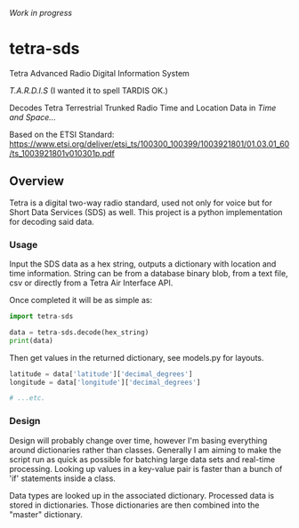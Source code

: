 *Work in progress*

# tetra-sds
Tetra Advanced Radio Digital Information System

*T.A.R.D.I.S*
(I wanted it to spell TARDIS OK.)

Decodes Tetra Terrestrial Trunked Radio Time and Location Data in *Time and Space...*

Based on the ETSI Standard:
https://www.etsi.org/deliver/etsi_ts/100300_100399/1003921801/01.03.01_60/ts_1003921801v010301p.pdf

## Overview
Tetra is a digital two-way radio standard, used not only for voice but for Short Data Services (SDS) as well. This project is a python implementation for decoding said data. 

### Usage

Input the SDS data as a hex string, outputs a dictionary with location and time information. String can be from a database binary blob, from a text file, csv or directly from a Tetra Air Interface API.

Once completed it will be as simple as:

```python
import tetra-sds

data = tetra-sds.decode(hex_string)
print(data)
```

Then get values in the returned dictionary, see models.py for layouts.

```python
latitude = data['latitude']['decimal_degrees']
longitude = data['longitude']['decimal_degrees']

# ...etc.
```


### Design

Design will probably change over time, however I'm basing everything around dictionaries rather than classes. Generally I am aiming to make the script run as quick as possible for batching large data sets and real-time processing. Looking up values in a key-value pair is faster than a bunch of 'if' statements inside a class.

Data types are looked up in the associated dictionary. Processed data is stored in dictionaries. Those dictionaries are then combined into the "master" dictionary.

